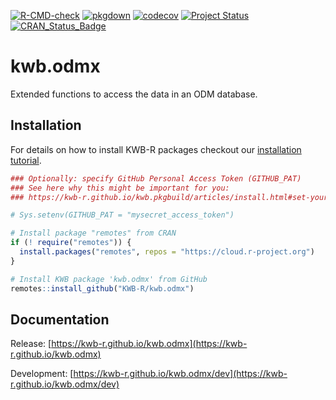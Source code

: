 [![R-CMD-check](https://github.com/KWB-R/kwb.odmx/workflows/R-CMD-check/badge.svg)](https://github.com/KWB-R/kwb.odmx/actions?query=workflow%3AR-CMD-check)
[![pkgdown](https://github.com/KWB-R/kwb.odmx/workflows/pkgdown/badge.svg)](https://github.com/KWB-R/kwb.odmx/actions?query=workflow%3Apkgdown)
[![codecov](https://codecov.io/github/KWB-R/kwb.odmx/branch/main/graphs/badge.svg)](https://codecov.io/github/KWB-R/kwb.odmx)
[![Project Status](https://img.shields.io/badge/lifecycle-experimental-orange.svg)](https://www.tidyverse.org/lifecycle/#experimental)
[![CRAN_Status_Badge](https://www.r-pkg.org/badges/version/kwb.odmx)]()

# kwb.odmx

Extended functions to access the data in an ODM database.

## Installation

For details on how to install KWB-R packages checkout our [installation tutorial](https://kwb-r.github.io/kwb.pkgbuild/articles/install.html).

```r
### Optionally: specify GitHub Personal Access Token (GITHUB_PAT)
### See here why this might be important for you:
### https://kwb-r.github.io/kwb.pkgbuild/articles/install.html#set-your-github_pat

# Sys.setenv(GITHUB_PAT = "mysecret_access_token")

# Install package "remotes" from CRAN
if (! require("remotes")) {
  install.packages("remotes", repos = "https://cloud.r-project.org")
}

# Install KWB package 'kwb.odmx' from GitHub
remotes::install_github("KWB-R/kwb.odmx")
```

## Documentation

Release: [https://kwb-r.github.io/kwb.odmx](https://kwb-r.github.io/kwb.odmx)

Development: [https://kwb-r.github.io/kwb.odmx/dev](https://kwb-r.github.io/kwb.odmx/dev)
